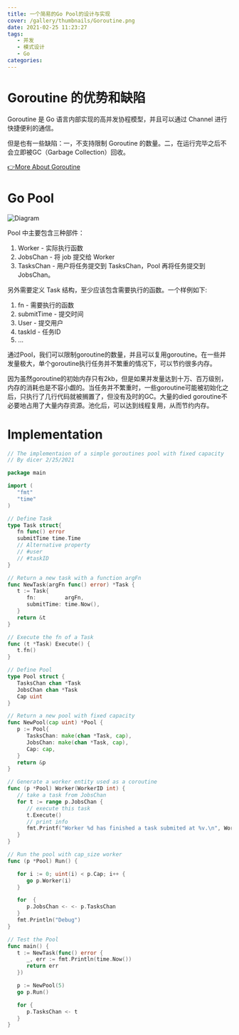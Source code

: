 ```yaml
---
title: 一个简易的Go Pool的设计与实现
cover: /gallery/thumbnails/Goroutine.png
date: 2021-02-25 11:23:27
tags: 
   - 并发
   - 模式设计
   - Go
categories: 
---
```


# Goroutine 的优势和缺陷

Goroutine 是 Go 语言内部实现的高并发协程模型，并且可以通过 Channel 进行快捷便利的通信。

但是也有一些缺陷：一，不支持限制 Goroutine 的数量。二，在运行完毕之后不会立即被GC（Garbage Collection）回收。 

[👉More About Goroutine](https://medium.com/@riteeksrivastava/a-complete-journey-with-goroutines-8472630c7f5cs)

<!--more-->

# Go Pool

![Diagram](/gallery/others/GoPool.png)

Pool 中主要包含三种部件：

1. Worker - 实际执行函数
2.  JobsChan - 将 job 提交给 Worker 
3. TasksChan - 用户将任务提交到 TasksChan，Pool 再将任务提交到 JobsChan。

另外需要定义 Task 结构，至少应该包含需要执行的函数。一个样例如下:

1. fn - 需要执行的函数
2. submitTime - 提交时间
3. User - 提交用户
4. taskId - 任务ID
5. …

通过Pool，我们可以限制goroutine的数量，并且可以复用goroutine。在一些并发量极大，单个goroutine执行任务并不繁重的情况下，可以节约很多内存。

因为虽然goroutine的初始内存只有2kb，但是如果并发量达到十万、百万级别，内存的消耗也是不容小觑的。当任务并不繁重时，一些goroutine可能被初始化之后，只执行了几行代码就被搁置了，但没有及时的GC。大量的died goroutine不必要地占用了大量内存资源。池化后，可以达到线程复用，从而节约内存。

# Implementation

```go
// The implementaion of a simple goroutines pool with fixed capacity
// By dicer 2/25/2021

package main

import (
   "fmt"
   "time"
)

// Define Task
type Task struct{
   fn func() error
   submitTime time.Time
   // Alternative property
   // #user
   // #taskID
}

// Return a new task with a function argFn
func NewTask(argFn func() error) *Task {
   t := Task{
      fn:         argFn,
      submitTime: time.Now(),
   }
   return &t
}

// Execute the fn of a Task
func (t *Task) Execute() {
   t.fn()
}

// Define Pool
type Pool struct {
   TasksChan chan *Task
   JobsChan chan *Task
   Cap uint
}

// Return a new pool with fixed capacity
func NewPool(cap uint) *Pool {
   p := Pool{
      TasksChan: make(chan *Task, cap),
      JobsChan: make(chan *Task, cap),
      Cap: cap,
   }
   return &p
}

// Generate a worker entity used as a coroutine
func (p *Pool) Worker(WorkerID int) {
   // take a task from JobsChan
   for t := range p.JobsChan {
      // execute this task
      t.Execute()
      // print info
      fmt.Printf("Worker %d has finished a task submited at %v.\n", WorkerID, t.submitTime)
   }
}

// Run the pool with cap_size worker
func (p *Pool) Run() {

   for i := 0; uint(i) < p.Cap; i++ {
      go p.Worker(i)
   }

   for  {
      p.JobsChan <- <- p.TasksChan
   }
   fmt.Println("Debug")
}

// Test the Pool
func main() {
   t := NewTask(func() error {
      _, err := fmt.Println(time.Now())
      return err
   })

   p := NewPool(5)
   go p.Run()

   for {
      p.TasksChan <- t
   }
}
```

